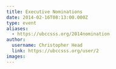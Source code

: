 ```yaml
---
title: Executive Nominations 
date: 2014-02-16T08:13:00.000Z
type: event
aliases:
  - https://ubccsss.org/2014nomination
author:
  username: Christopher Head
  link: https://ubccsss.org/user/2
images:
---
```


